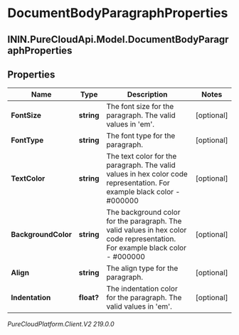 # DocumentBodyParagraphProperties

## ININ.PureCloudApi.Model.DocumentBodyParagraphProperties

## Properties

|Name | Type | Description | Notes|
|------------ | ------------- | ------------- | -------------|
| **FontSize** | **string** | The font size for the paragraph. The valid values in &#39;em&#39;. | [optional] |
| **FontType** | **string** | The font type for the paragraph. | [optional] |
| **TextColor** | **string** | The text color for the paragraph. The valid values in hex color code representation. For example black color - #000000 | [optional] |
| **BackgroundColor** | **string** | The background color for the paragraph. The valid values in hex color code representation. For example black color - #000000 | [optional] |
| **Align** | **string** | The align type for the paragraph. | [optional] |
| **Indentation** | **float?** | The indentation color for the paragraph. The valid values in &#39;em&#39;. | [optional] |



_PureCloudPlatform.Client.V2 219.0.0_
